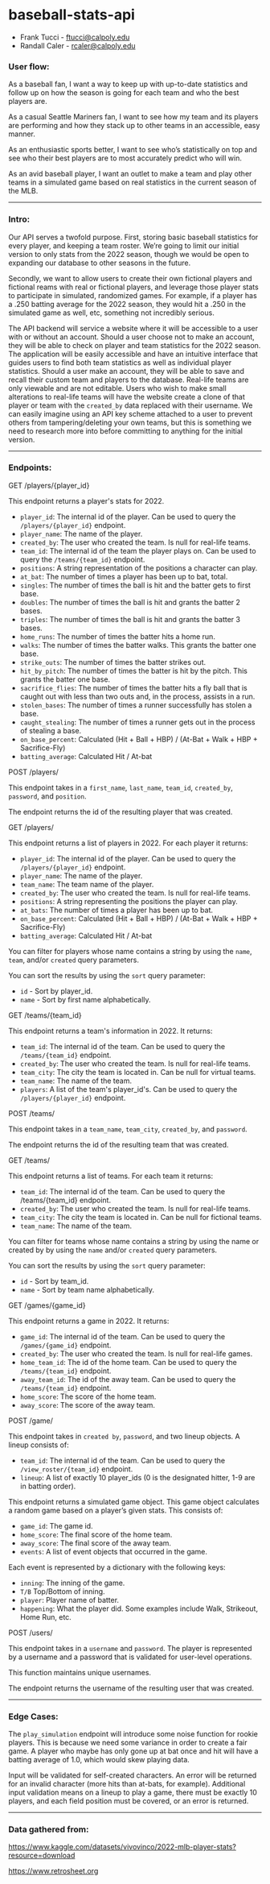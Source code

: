 # baseball-stats-api

* Frank Tucci - ftucci@calpoly.edu
* Randall Caler - rcaler@calpoly.edu

### User flow:

As a baseball fan, I want a way to keep up with up-to-date statistics and follow up on how the season is going for each team and who the best players are. 

As a casual Seattle Mariners fan, I want to see how my team and its players are performing and how they stack up to other teams in an accessible, easy manner. 

As an enthusiastic sports better, I want to see who’s statistically on top and see who their best players are to most accurately predict who will win. 

As an avid baseball player, I want an outlet to make a team and play other teams in a simulated game based on real statistics in the current season of the MLB. 

---
### Intro:

Our API serves a twofold purpose. First, storing basic baseball statistics for every player, and keeping a team roster. We’re going to limit our initial version to only stats from the 2022 season, though we would be open to expanding our database to other seasons in the future. 

Secondly, we want to allow users to create their own fictional players and fictional reams with real or fictional players, and leverage those player stats to participate in simulated, randomized games. For example, if a player has a .250 batting average for the 2022 season, they would hit a .250 in the simulated game as well, etc, something not incredibly serious.

The API backend will service a website where it will be accessible to a user with or without an account. Should a user choose not to make an account, they will be able to check on player and team statistics for the 2022 season. The application will be easily accessible and have an intuitive interface that guides users to find both team statistics as well as individual player statistics. Should a user make an account, they will be able to save and recall their custom team and players to the database. Real-life teams are only viewable and are not editable. Users who wish to make small alterations to real-life teams will have the website create a clone of that player or team with the `created_by` data replaced with their username. We can easily imagine using an API key scheme attached to a user to prevent others from tampering/deleting your own teams, but this is something we need to research more into before committing to anything for the initial version.

---
### Endpoints:

GET /players/{player_id}

This endpoint returns a player's stats for 2022.
* `player_id`: The internal id of the player. Can be used to query the
  `/players/{player_id}` endpoint.
* `player_name`: The name of the player.
* `created_by`: The user who created the team. Is null for real-life teams.
* `team_id`: The internal id of the team the player plays on. Can be used to query the
  `/teams/{team_id}` endpoint.
* `positions`: A string representation of the positions a character can play.
* `at_bat`: The number of times a player has been up to bat, total.
* `singles`: The number of times the ball is hit and the batter gets to first base.
* `doubles`: The number of times the ball is hit and grants the batter 2 bases.
* `triples`: The number of times the ball is hit and grants the batter 3 bases.
* `home_runs`: The number of times the batter hits a home run.
* `walks`: The number of times the batter walks. This grants the batter one base.
* `strike_outs`: The number of times the batter strikes out.
* `hit_by_pitch`: The number of times the batter is hit by the pitch. This grants the batter one base.
* `sacrifice_flies`: The number of times the batter hits a fly ball that is caught out with less than two outs and, in the process, assists in a run.
* `stolen_bases`: The number of times a runner successfully has stolen a base.
* `caught_stealing`: The number of times a runner gets out in the process of stealing a base.
* `on_base_percent`: Calculated (Hit + Ball + HBP) / (At-Bat + Walk + HBP + Sacrifice-Fly)
* `batting_average`: Calculated Hit / At-bat

POST /players/

This endpoint takes in a `first_name`, `last_name`, `team_id`, `created_by`,
`password`, and `position`.

The endpoint returns the id of the resulting player that was created.

GET /players/

This endpoint returns a list of players in 2022. For each player it returns:
* `player_id`: The internal id of the player. Can be used to query the
  `/players/{player_id}` endpoint.
* `player_name`: The name of the player.
* `team_name`: The team name of the player.
* `created_by`: The user who created the team. Is null for real-life teams.
* `positions`: A string representing the positions the player can play.
* `at_bats`: The number of times a player has been up to bat.
* `on_base_percent`: Calculated (Hit + Ball + HBP) / (At-Bat + Walk + HBP + Sacrifice-Fly)
* `batting_average`: Calculated Hit / At-bat

You can filter for players whose name contains a string by using the
`name`, `team`, and/or `created` query parameters.

You can sort the results by using the `sort` query parameter:
* `id` - Sort by player_id.
* `name` - Sort by first name alphabetically.

GET /teams/{team_id}

This endpoint returns a team's information in 2022. It returns:
* `team_id`: The internal id of the team. Can be used to query the
  `/teams/{team_id}` endpoint.
* `created_by`: The user who created the team. Is null for real-life teams.
* `team_city`: The city the team is located in. Can be null for virtual teams.
* `team_name`: The name of the team.
* `players`: A list of the team's player_id's. Can be used to query the
  `/players/{player_id}` endpoint.

POST /teams/

This endpoint takes in a `team_name`, `team_city`, `created_by`, and `password`.

The endpoint returns the id of the resulting team that was created.

GET /teams/

This endpoint returns a list of teams. For each team it returns:

* `team_id`: The internal id of the team. Can be used to query the /teams/{team_id} endpoint.
* `created_by`: The user who created the team. Is null for real-life teams.
* `team_city`: The city the team is located in. Can be null for fictional teams.
* `team_name`: The name of the team.

You can filter for teams whose name contains a string by using the name or created by by using the
`name` and/or `created` query parameters.

You can sort the results by using the `sort` query parameter:
* `id` - Sort by team_id.
* `name` - Sort by team name alphabetically.

GET /games/{game_id}

This endpoint returns a game in 2022. It returns:
* `game_id`: The internal id of the team. Can be used to query the
  `/games/{game_id}` endpoint.
* `created_by`: The user who created the team. Is null for real-life games.
* `home_team_id`: The id of the home team. Can be used to query the `/teams/{team_id}` endpoint.
* `away_team_id`: The id of the away team. Can be used to query the `/teams/{team_id}` endpoint.
* `home_score`: The score of the home team.
* `away_score`: The score of the away team.

POST /game/

This endpoint takes in `created by`, `password`, and two lineup objects. A lineup consists of:
* `team_id`: The internal id of the team. Can be used to query the `/view_roster/{team_id}` endpoint.
* `lineup`: A list of exactly 10 player_ids (0 is the designated hitter, 1-9 are in batting order).

This endpoint returns a simulated game object. This game object calculates a random game based on a
player’s given stats. This consists of:
* `game_id`: The game id.
* `home_score`: The final score of the home team.
* `away_score`: The final score of the away team.
* `events`: A list of event objects that occurred in the game.

Each event is represented by a dictionary with the following keys:
* `inning`: The inning of the game.
* `T/B` Top/Bottom of inning.
* `player`: Player name of batter.
* `happening`: What the player did. Some examples include Walk, Strikeout, Home Run, etc.

POST /users/

This endpoint takes in a `username` and `password`. The player is represented
by a username and a password that is validated for user-level operations.

This function maintains unique usernames.

The endpoint returns the username of the resulting user that was created.

---
### Edge Cases:

The `play_simulation` endpoint will introduce some noise function for rookie players. This is because we need some variance in order to create a fair game. A player who maybe has only gone up at bat once and hit will have a batting average of 1.0, which would skew playing data.

Input will be validated for self-created characters. An error will be returned for an invalid character (more hits than at-bats, for example). Additional input validation means on a lineup to play a game, there must be exactly 10 players, and each field position must be covered, or an error is returned.

---
### Data gathered from:
https://www.kaggle.com/datasets/vivovinco/2022-mlb-player-stats?resource=download

https://www.retrosheet.org
